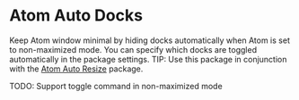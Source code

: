 # Atom Auto Docks

Keep Atom window minimal by hiding docks automatically when Atom is set to
non-maximized mode. You can specify which docks are toggled automatically in
the package settings. TIP: Use this package in conjunction with the
[Atom Auto Resize](https://atom.io/packages/atom-auto-resize) package.

TODO: Support toggle command in non-maximized mode

